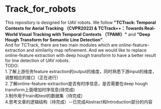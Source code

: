 # Track_for_robots
This repository is designed for UAV robots. We follow <b>"TCTrack: Temporal Contexts for Aerial Tracking （CVPR2022) & TCTrack++：Towards Real-World Visual Tracking with Temporal Contexts （TPAMI）"</b> and <b>"Deep Hough Transform for Semantic Line Detection"</b>. 
<br>And for TCTrack, there are two main modules which are online-feature-extraction and similarity map refinement. And we would like to replace online-feature extraction with deep hough transform to have a better result for line detection of UAV robots.
<br>TODO:
<br>1.了解上游任务feature extraction的output的维度，同时熟悉下游input的维度，调整相应的接口（正在进行）
<br>2.了解online-feature-extraction是否有时序信息，是否需要在deep hough transform上面增加时序信息(待完成)
<br>3.制作用于train和test的数据集（待完成）
<br>4.思考文章的逻辑结构（待完成）--已完成Abstract和Introduction部分的内容

